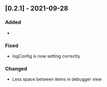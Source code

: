 ## [0.2.1] - 2021-09-28
### Added
- 

### Fixed
- logConfig is now setting correctly

### Changed
- Less space between items in debugger view

